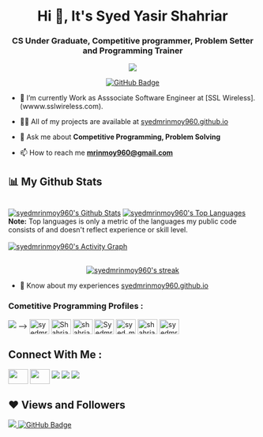 <h1 align="center">Hi 👋, It's Syed Yasir Shahriar</h1>
<h3 align="center">CS Under Graduate, Competitive programmer, Problem Setter and Programming Trainer</h3>

<a href="https://github.com/syedmrinmoy960/github-profile-views-counter">
   <p align="center">  <img src="https://komarev.com/ghpvc/?username=syedmrinmoy960"> </p>
</a>
</a>
<a href="https://github.com/syedmrinmoy960?tab=followers"><p align="center"><img src="https://img.shields.io/github/followers/syedmrinmoy960?label=Followers&style=social" alt="GitHub Badge"></p> </a>

- 🔭 I’m currently Work as Asssociate Software Engineer at [SSL Wireless].(wwww.sslwireless.com). 

- 👨‍💻 All of my projects are available at [syedmrinmoy960.github.io](https://syedmrinmoy960.github.io)

- 💬 Ask me about **Competitive Programming, Problem Solving**

- 📫 How to reach me **mrinmoy960@gmail.com**

<!-- - 📄 Know about my experiences [syedmrinmoy960.github.io](https://syedmrinmoy960.github.io) -->


## 📊 My Github Stats

  <br/>
    <a href="https://github.com/syedmrinmoy960/github-readme-stats"><img alt="syedmrinmoy960's Github Stats" src="https://github-readme-stats.vercel.app/api?username=syedmrinmoy960&show_icons=true&count_private=true&theme=react&hide_border=true&bg_color=0D1117" /></a>
  <a href="https://github.com/syedmrinmoy960/github-readme-stats"><img alt="syedmrinmoy960's Top Languages" src="https://github-readme-stats.vercel.app/api/top-langs/?username=syedmrinmoy960&langs_count=8&count_private=true&layout=compact&theme=react&hide_border=true&bg_color=0D1117" /></a>
  <br/>
  <b>Note:</b> Top languages is only a metric of the languages my public code consists of and doesn't reflect experience or skill level.

<br/>
<br/>
<a href="https://github.com/syedmrinmoy960/github-readme-activity-graph"><img alt="syedmrinmoy960's Activity Graph" src="https://activity-graph.herokuapp.com/graph?username=syedmrinmoy960&bg_color=0D1117&color=5BCDEC&line=5BCDEC&point=FFFFFF&hide_border=true" /></a>
<br/>
<br/>

<p align="center">
    <a href="https://github.com/syedmrinmoy960/github-readme-streak-stats">
        <img title="🔥 Get streak stats for your profile at git.io/streak-stats" alt="syedmrinmoy960's streak" src="https://github-readme-streak-stats.herokuapp.com/?user=syedmrinmoy960&theme=black-ice&hide_border=true&stroke=0000&background=060A0CD0"/>
    </a>
</p>

- 📄 Know about my experiences [syedmrinmoy960.github.io](https://syedmrinmoy960.github.io)

<h3 align="left">Cometitive Programming Profiles :</h3>
<p align="left">
<!-- <a href="https://dev.to/syedmrinmoy" target="blank"><img align="center" src="https://raw.githubusercontent.com/rahuldkjain/github-profile-readme-generator/master/src/images/icons/Social/devto.svg" alt="syedmrinmoy" height="30" width="40" /></a> -->
 <a href = "https://www.stopstalk.com/user/profile/venom960"><img src="https://img.icons8.com/fluent/48/000000/StopStalk.png"/></a> -->
<a href="https://www.linkedin.com/in/syed-yasir-shahriar-049b23175" target="blank"><img align="center" src="https://raw.githubusercontent.com/rahuldkjain/github-profile-readme-generator/master/src/images/icons/Social/linked-in-alt.svg" alt="syedmrinmoy" height="30" width="40" /></a>
<a href="https://codeforces.com/profile/Arthur_960" target="blank"><img align="center" src="https://raw.githubusercontent.com/rahuldkjain/github-profile-readme-generator/master/src/images/icons/Social/codeforces.svg" alt="Shahriar_960" height="30" width="40" /></a>
<a href="https://www.codechef.com/users/shahriar960" target="blank"><img align="center" src="https://cdn.jsdelivr.net/npm/simple-icons@3.1.0/icons/codechef.svg" alt="shahriar" height="30" width="40" /></a>
  <a href="https://www.hackerrank.com/mrinmoy960" target="blank"><img align="center" src="https://raw.githubusercontent.com/rahuldkjain/github-profile-readme-generator/master/src/images/icons/Social/hackerrank.svg" alt="Syedmrinmoy" height="30" width="40" /></a>
<a href="https://leetcode.com/syed_mrinmoy/" target="blank"><img align="center" src="https://raw.githubusercontent.com/rahuldkjain/github-profile-readme-generator/master/src/images/icons/Social/leet-code.svg" alt="syed_mrinmoy" height="30" width="40" /></a>
<a href="https://www.hackerearth.com/@syedmrinmoy" target="blank"><img align="center" src="https://raw.githubusercontent.com/rahuldkjain/github-profile-readme-generator/master/src/images/icons/Social/hackerearth.svg" alt="shahriar960" height="30" width="40" /></a>
<a href="https://auth.geeksforgeeks.org/user/syedmrinmoymrinmoy/profile" target="blank"><img align="center" src="https://raw.githubusercontent.com/rahuldkjain/github-profile-readme-generator/master/src/images/icons/Social/geeks-for-geeks.svg" alt="syedmrinmoy" height="30" width="40" /></a>
</p>


## Connect With Me :
<p align="left">
<a href="https://www.facebook.com/syed.mrinmoy/ " target="blank"><img align="center" src="https://raw.githubusercontent.com/rahuldkjain/github-profile-readme-generator/master/src/images/icons/Social/facebook.svg" alt=" " height="30" width="40" /></a>
<a href="https://www.instagram.com/syed_mrinmoy/?hl=en" target="blank"><img align="center" src="https://raw.githubusercontent.com/rahuldkjain/github-profile-readme-generator/master/src/images/icons/Social/instagram.svg" alt="" height="30" width="40" /></a>
<a href = "https://www.linkedin.com/in/syed-yasir-shahriar-049b23175"><img src="https://img.icons8.com/fluent/48/000000/linkedin.png"/></a>
<a href = "mrinmoy960@gmail.com"><img src="https://img.icons8.com/fluent/48/000000/gmail.png"/></a>
<a href = "https://www.stopstalk.com/user/profile/venom960"><img src="https://img.icons8.com/fluent/48/000000/StopStalk.png"/></a>

</p>

## ❤ Views and Followers
<a href="https://github.com/syedmrinmoy960/github-profile-views-counter">
    <img src="https://komarev.com/ghpvc/?username=syedmrinmoy960">
</a>
<a href="https://github.com/syedmrinmoy960?tab=followers"><img src="https://img.shields.io/github/followers/syedmrinmoy960?label=Followers&style=social" alt="GitHub Badge"></a>
